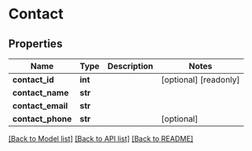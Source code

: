 # Contact

## Properties
Name | Type | Description | Notes
------------ | ------------- | ------------- | -------------
**contact_id** | **int** |  | [optional] [readonly] 
**contact_name** | **str** |  | 
**contact_email** | **str** |  | 
**contact_phone** | **str** |  | [optional] 

[[Back to Model list]](../README.md#documentation-for-models) [[Back to API list]](../README.md#documentation-for-api-endpoints) [[Back to README]](../README.md)


